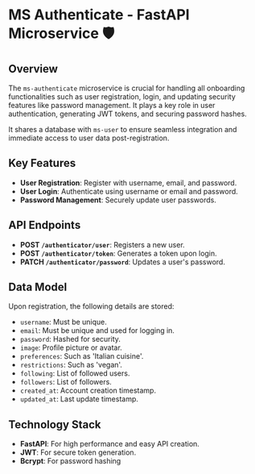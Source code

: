 # MS Authenticate - FastAPI Microservice 🛡️

## Overview
The `ms-authenticate` microservice is crucial for handling all onboarding functionalities such as user registration, login, and updating security features like password management. It plays a key role in user authentication, generating JWT tokens, and securing password hashes.

It shares a database with `ms-user` to ensure seamless integration and immediate access to user data post-registration.

## Key Features
- **User Registration**: Register with username, email, and password.
- **User Login**: Authenticate using username or email and password.
- **Password Management**: Securely update user passwords.

## API Endpoints
- **POST `/authenticator/user`**: Registers a new user.
- **POST `/authenticator/token`**: Generates a token upon login.
- **PATCH `/authenticator/password`**: Updates a user's password.

## Data Model
Upon registration, the following details are stored:
- `username`: Must be unique.
- `email`: Must be unique and used for logging in.
- `password`: Hashed for security.
- `image`: Profile picture or avatar.
- `preferences`: Such as 'Italian cuisine'.
- `restrictions`: Such as 'vegan'.
- `following`: List of followed users.
- `followers`: List of followers.
- `created_at`: Account creation timestamp.
- `updated_at`: Last update timestamp.

## Technology Stack
- **FastAPI**: For high performance and easy API creation.
- **JWT**: For secure token generation.
- **Bcrypt**: For password hashing